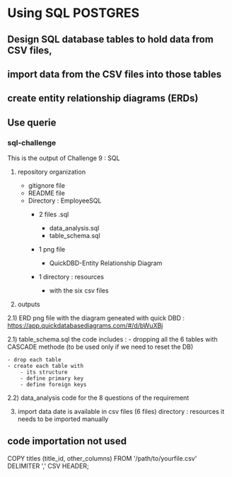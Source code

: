# Using SQL POSTGRES
## Design SQL database tables to hold data from CSV files, 
## import data from the CSV files into those tables
## create entity relationship diagrams (ERDs)
## Use querie

### sql-challenge
This is the output of Challenge 9 : SQL


1) repository organization
    - gitignore file
    - README file
    - Directory : EmployeeSQL
        - 2 files .sql
            - data_analysis.sql
            - table_schema.sql
        - 1 png file
            - QuickDBD-Entity Relationship Diagram

        - 1 directory : resources
            - with the six csv files


2) outputs
 
 2.1) ERD
    png file with the diagram
    geneated with quick DBD : https://app.quickdatabasediagrams.com/#/d/bWuXBj

 2.1) table_schema.sql
    the code includes : 
    - dropping all the 6 tables with CASCADE methode (to be used only if we need to reset the DB)

    - drop each table
    - create each table with 
        - its structure
        - define primary key
        - define foreign keys
    
 2.2) data_analysis
  code for the 8 questions of the requirement


3) import data
date is available in csv files (6 files)
directory : resources
it needs to be imported manually



## code importation not used

COPY titles (title_id, other_columns)
FROM '/path/to/yourfile.csv'
DELIMITER ',' 
CSV HEADER;
